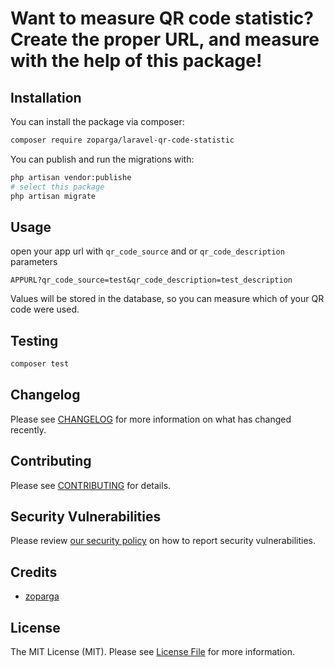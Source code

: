 # Want to measure QR code statistic? Create the proper URL, and measure with the help of this package!
## Installation

You can install the package via composer:

```bash
composer require zoparga/laravel-qr-code-statistic
```

You can publish and run the migrations with:

```bash
php artisan vendor:publishe
# select this package
php artisan migrate
```

## Usage

open your app url with `qr_code_source` and or `qr_code_description` parameters

`APPURL?qr_code_source=test&qr_code_description=test_description`

Values will be stored in the database, so you can measure which of your QR code were used.
## Testing

```bash
composer test
```

## Changelog

Please see [CHANGELOG](CHANGELOG.md) for more information on what has changed recently.

## Contributing

Please see [CONTRIBUTING](.github/CONTRIBUTING.md) for details.

## Security Vulnerabilities

Please review [our security policy](../../security/policy) on how to report security vulnerabilities.

## Credits

- [zoparga](https://github.com/zoparga)

## License

The MIT License (MIT). Please see [License File](LICENSE.md) for more information.
